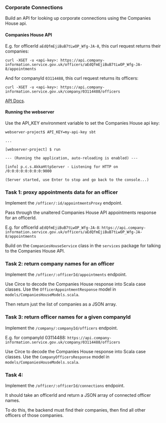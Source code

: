### Corporate Connections

Build an API for looking up corporate connections using the Companies House api.

#### Companies House API
E.g. for officerId `aEdQfmEjiBuB7tLwOP_Wfg-JA-8`, this curl request returns their companies:

`curl -XGET -u <api-key>: https://api.company-information.service.gov.uk/officers/aEdQfmEjiBuB7tLwOP_Wfg-JA-8/appointments`

And for companyId `03114488`, this curl request returns its officers:

`curl -XGET -u <api-key>: https://api.company-information.service.gov.uk/company/03114488/officers`

[API Docs](https://developer-specs.company-information.service.gov.uk/companies-house-public-data-api/reference).

#### Running the webserver
Use the API_KEY environment variable to set the Companies House api key:

```
webserver-project$ API_KEY=my-api-key sbt

...

[webserver-project] $ run

--- (Running the application, auto-reloading is enabled) ---

[info] p.c.s.AkkaHttpServer - Listening for HTTP on /0:0:0:0:0:0:0:0:9000

(Server started, use Enter to stop and go back to the console...)
```

### Task 1: proxy appointments data for an officer
Implement the `/officer/:id/appointmentsProxy` endpoint.

Pass through the unaltered Companies House API appointments response for an officerId.

E.g. for officerId `aEdQfmEjiBuB7tLwOP_Wfg-JA-8`: `https://api.company-information.service.gov.uk/officers/aEdQfmEjiBuB7tLwOP_Wfg-JA-8/appointments`

Build on the `CompaniesHouseService` class in the `services` package for talking to the Companies House API.

### Task 2: return company names for an officer
Implement the `/officer/:officerId/appointments` endpoint.

Use Circe to decode the Companies House response into Scala case classes. Use the `OfficerAppointmentResponse` model in `models/CompaniesHouseModels.scala`.

Then return just the list of companies as a JSON array.

### Task 3: return officer names for a given companyId
Implement the `/company/:companyId/officers` endpoint.

E.g. for companyId 03114488: `https://api.company-information.service.gov.uk/company/03114488/officers`

Use Circe to decode the Companies House response into Scala case classes. Use the `CompanyOfficersResponse` model in `models/CompaniesHouseModels.scala`.

### Task 4: 
Implement the `/officer/:officerId/connections` endpoint.

It should take an officerId and return a JSON array of connected officer names.

To do this, the backend must find their companies, then find all other officers of those companies.
